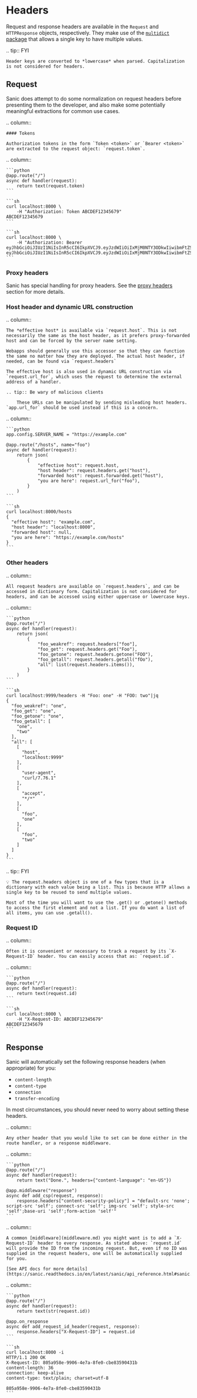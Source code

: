 # Headers

Request and response headers are available in the `Request` and `HTTPResponse` objects, respectively. They make use of the [`multidict` package](https://multidict.readthedocs.io/en/stable/multidict.html#cimultidict) that allows a single key to have multiple values.


.. tip:: FYI

    Header keys are converted to *lowercase* when parsed. Capitalization is not considered for headers.


## Request

Sanic does attempt to do some normalization on request headers before presenting them to the developer, and also make some potentially meaningful extractions for common use cases.

.. column::

    #### Tokens

    Authorization tokens in the form `Token <token>` or `Bearer <token>` are extracted to the request object: `request.token`.

.. column::

    ```python
    @app.route("/")
    async def handler(request):
        return text(request.token)
    ```

    ```sh
    curl localhost:8000 \
        -H "Authorization: Token ABCDEF12345679"
    ABCDEF12345679
    ```

    ```sh
    curl localhost:8000 \
        -H "Authorization: Bearer eyJhbGciOiJIUzI1NiIsInR5cCI6IkpXVCJ9.eyJzdWIiOiIxMjM0NTY3ODkwIiwibmFtZSI6IkpvaG4gRG9lIiwiaWF0IjoxNTE2MjM5MDIyfQ.SflKxwRJSMeKKF2QT4fwpMeJf36POk6yJV_adQssw5c"
    eyJhbGciOiJIUzI1NiIsInR5cCI6IkpXVCJ9.eyJzdWIiOiIxMjM0NTY3ODkwIiwibmFtZSI6IkpvaG4gRG9lIiwiaWF0IjoxNTE2MjM5MDIyfQ.SflKxwRJSMeKKF2QT4fwpMeJf36POk6yJV_adQssw5c
    ```

### Proxy headers

Sanic has special handling for proxy headers. See the [proxy headers](../advanced/proxy-headers.md) section for more details.

### Host header and dynamic URL construction

.. column::

    The *effective host* is available via `request.host`. This is not necessarily the same as the host header, as it prefers proxy-forwarded host and can be forced by the server name setting.

    Webapps should generally use this accessor so that they can function the same no matter how they are deployed. The actual host header, if needed, can be found via `request.headers`

    The effective host is also used in dynamic URL construction via `request.url_for`, which uses the request to determine the external address of a handler.

    .. tip:: Be wary of malicious clients

        These URLs can be manipulated by sending misleading host headers. `app.url_for` should be used instead if this is a concern.

.. column::

    ```python
    app.config.SERVER_NAME = "https://example.com"

    @app.route("/hosts", name="foo")
    async def handler(request):
        return json(
            {
                "effective host": request.host,
                "host header": request.headers.get("host"),
                "forwarded host": request.forwarded.get("host"),
                "you are here": request.url_for("foo"),
            }
        )
    ```

    ```sh
    curl localhost:8000/hosts
    {
      "effective host": "example.com",
      "host header": "localhost:8000",
      "forwarded host": null,
      "you are here": "https://example.com/hosts"
    }
    ```

### Other headers

.. column::


    All request headers are available on `request.headers`, and can be accessed in dictionary form. Capitalization is not considered for headers, and can be accessed using either uppercase or lowercase keys.

.. column::

    ```python
    @app.route("/")
    async def handler(request):
        return json(
            {
                "foo_weakref": request.headers["foo"],
                "foo_get": request.headers.get("Foo"),
                "foo_getone": request.headers.getone("FOO"),
                "foo_getall": request.headers.getall("fOo"),
                "all": list(request.headers.items()),
            }
        )
    ```

    ```sh
    curl localhost:9999/headers -H "Foo: one" -H "FOO: two"|jq
    {
      "foo_weakref": "one",
      "foo_get": "one",
      "foo_getone": "one",
      "foo_getall": [
        "one",
        "two"
      ],
      "all": [
        [
          "host",
          "localhost:9999"
        ],
        [
          "user-agent",
          "curl/7.76.1"
        ],
        [
          "accept",
          "*/*"
        ],
        [
          "foo",
          "one"
        ],
        [
          "foo",
          "two"
        ]
      ]
    }
    ```



.. tip:: FYI

    💡 The request.headers object is one of a few types that is a dictionary with each value being a list. This is because HTTP allows a single key to be reused to send multiple values.

    Most of the time you will want to use the .get() or .getone() methods to access the first element and not a list. If you do want a list of all items, you can use .getall().


### Request ID

.. column::

    Often it is convenient or necessary to track a request by its `X-Request-ID` header. You can easily access that as: `request.id`.

.. column::

    ```python
    @app.route("/")
    async def handler(request):
        return text(request.id)
    ```

    ```sh
    curl localhost:8000 \
        -H "X-Request-ID: ABCDEF12345679"
    ABCDEF12345679
    ```

## Response

Sanic will automatically set the following response headers (when appropriate) for you:

- `content-length`
- `content-type`
- `connection`
- `transfer-encoding`

In most circumstances, you should never need to worry about setting these headers.

.. column::

    Any other header that you would like to set can be done either in the route handler, or a response middleware.

.. column::

    ```python
    @app.route("/")
    async def handler(request):
        return text("Done.", headers={"content-language": "en-US"})

    @app.middleware("response")
    async def add_csp(request, response):
        response.headers["content-security-policy"] = "default-src 'none'; script-src 'self'; connect-src 'self'; img-src 'self'; style-src 'self';base-uri 'self';form-action 'self'"
    ```


.. column::

    A common [middleware](middleware.md) you might want is to add a `X-Request-ID` header to every response. As stated above: `request.id` will provide the ID from the incoming request. But, even if no ID was supplied in the request headers, one will be automatically supplied for you.

    [See API docs for more details](https://sanic.readthedocs.io/en/latest/sanic/api_reference.html#sanic.request.Request.id)

.. column::

    ```python
    @app.route("/")
    async def handler(request):
        return text(str(request.id))

    @app.on_response
    async def add_request_id_header(request, response):
        response.headers["X-Request-ID"] = request.id
    ```

    ```sh
    curl localhost:8000 -i
    HTTP/1.1 200 OK
    X-Request-ID: 805a958e-9906-4e7a-8fe0-cbe83590431b
    content-length: 36
    connection: keep-alive
    content-type: text/plain; charset=utf-8

    805a958e-9906-4e7a-8fe0-cbe83590431b
    ```

